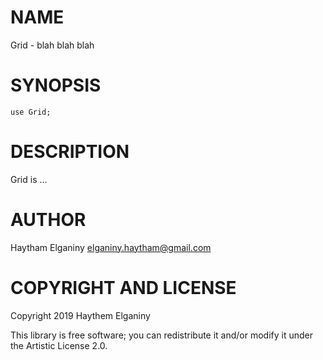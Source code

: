 NAME
====

Grid - blah blah blah

SYNOPSIS
========

```perl6
use Grid;
```

DESCRIPTION
===========

Grid is ...

AUTHOR
======

Haytham Elganiny <elganiny.haytham@gmail.com>

COPYRIGHT AND LICENSE
=====================

Copyright 2019 Haythem Elganiny

This library is free software; you can redistribute it and/or modify it under the Artistic License 2.0.

